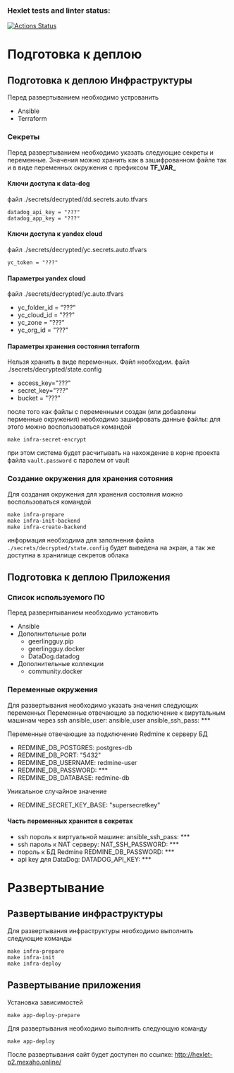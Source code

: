 ### Hexlet tests and linter status:
[![Actions Status](https://github.com/VGrishutin/devops-for-programmers-project-77/actions/workflows/hexlet-check.yml/badge.svg)](https://github.com/VGrishutin/devops-for-programmers-project-77/actions)

# Подготовка к деплою
## Подготовка к деплою Инфраструктуры
Перед развертыванием необходимо устрованить
- Ansible
- Terraform
### Секреты
Перед развертыванием необходимо указать следующие секреты и переменные. Значения можно хранить как в зашифрованном файле так и в виде переменных окружения с префиксом **TF_VAR_**

#### Ключи доступа к data-dog
файл ./secrets/decrypted/dd.secrets.auto.tfvars
```
datadog_api_key = "???"
datadog_app_key = "???"
```
#### Ключи доступа к yandex cloud
файл ./secrets/decrypted/yc.secrets.auto.tfvars
```
yc_token = "???"
```
#### Параметры yandex cloud
файл ./secrets/decrypted/yc.auto.tfvars
- yc_folder_id    = "???"
- yc_cloud_id     = "???"
- yc_zone         = "???"
- yc_org_id       = "???"

#### Параметры хранения состояния terraform
Нельзя хранить в виде переменных. Файл необходим.
файл ./secrets/decrypted/state.config
- access_key="???"
- secret_key="???"
- bucket = "???"

после того как файлы с переменными создан (или добавлены перменные окружения) необходимо зашифровать данные файлы: для этого можно воспользоваться командой 
```
make infra-secret-encrypt
```
при этом система будет расчитывать на нахождение в корне проекта файла ```vault.password``` с паролем от vault

### Создание окружения для хранения сотояния
Для создания окружения для хранения состояния можно воспользоваться командой
```
make infra-prepare
make infra-init-backend
make infra-create-backend
```
информация необходима для заполнения файла ```./secrets/decrypted/state.config``` будет выведена на экран, а так же доступна в хранилище секретов облака


## Подготовка к деплою Приложения
### Список используемого ПО
Перед развернтыванием необходимо установить 
- Ansible
- Дополнительные роли
    - geerlingguy.pip
    - geerlingguy.docker
    - DataDog.datadog
- Дополнительные коллекции
    - community.docker

### Переменные окружения
Для развертывания необходимо указать значения следующих переменных
Переменные отвечающие за подключение к вирутальным машинам через ssh
ansible_user: ansible_user
ansible_ssh_pass: ***

Переменные отвечающие за подключение Redmine к серверу БД
- REDMINE_DB_POSTGRES: postgres-db
- REDMINE_DB_PORT: "5432"
- REDMINE_DB_USERNAME: redmine-user
- REDMINE_DB_PASSWORD: ***
- REDMINE_DB_DATABASE: redmine-db

Уникальное случайное значение
- REDMINE_SECRET_KEY_BASE: "supersecretkey"

#### Часть переменных хранится в секретах
- ssh пороль к виртуальной машине: ansible_ssh_pass: ***
- ssh пароль к NAT серверу: NAT_SSH_PASSWORD: ***
- пороль к БД Redmine REDMINE_DB_PASSWORD: ***
- api key для DataDog: DATADOG_API_KEY: ***

# Развертывание
## Развертывание инфраструктуры
Для развертывания инфраструктуры необходимо выполнить следующие команды
```
make infra-prepare
make infra-init
make infra-deploy
```

## Развертывание приложения
Установка зависимостей
```
make app-deploy-prepare
```

Для развертывания необходимо выполнить следующую команду
```
make app-deploy
```

После развертывания сайт будет доступен по ссылке: http://hexlet-p2.mexaho.online/
